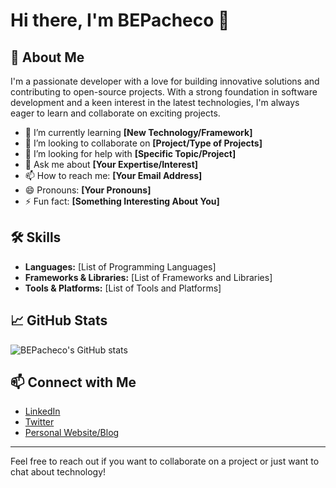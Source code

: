 # Hi there, I'm BEPacheco 👋

## 🚀 About Me
I'm a passionate developer with a love for building innovative solutions and contributing to open-source projects. With a strong foundation in software development and a keen interest in the latest technologies, I'm always eager to learn and collaborate on exciting projects.

- 🌱 I’m currently learning **[New Technology/Framework]**
- 👯 I’m looking to collaborate on **[Project/Type of Projects]**
- 🤔 I’m looking for help with **[Specific Topic/Project]**
- 💬 Ask me about **[Your Expertise/Interest]**
- 📫 How to reach me: **[Your Email Address]**
- 😄 Pronouns: **[Your Pronouns]**
- ⚡ Fun fact: **[Something Interesting About You]**

## 🛠️ Skills
- **Languages:** [List of Programming Languages]
- **Frameworks & Libraries:** [List of Frameworks and Libraries]
- **Tools & Platforms:** [List of Tools and Platforms]

## 📈 GitHub Stats
![BEPacheco's GitHub stats](https://github-readme-stats.vercel.app/api?username=BEPacheco&show_icons=true&theme=radical)

## 📫 Connect with Me
- [LinkedIn](https://www.linkedin.com/in/yourprofile)
- [Twitter](https://twitter.com/yourprofile)
- [Personal Website/Blog](https://yourwebsite.com)

---

Feel free to reach out if you want to collaborate on a project or just want to chat about technology!